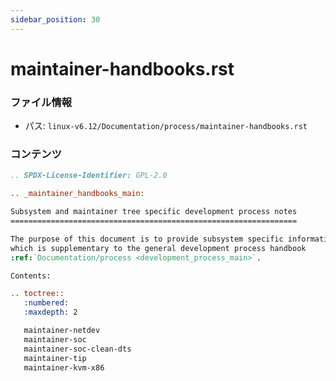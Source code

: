 ```yaml
---
sidebar_position: 30
---
```

# maintainer-handbooks.rst

### ファイル情報

- パス: `linux-v6.12/Documentation/process/maintainer-handbooks.rst`

### コンテンツ

```rst
.. SPDX-License-Identifier: GPL-2.0

.. _maintainer_handbooks_main:

Subsystem and maintainer tree specific development process notes
================================================================

The purpose of this document is to provide subsystem specific information
which is supplementary to the general development process handbook
:ref:`Documentation/process <development_process_main>`.

Contents:

.. toctree::
   :numbered:
   :maxdepth: 2

   maintainer-netdev
   maintainer-soc
   maintainer-soc-clean-dts
   maintainer-tip
   maintainer-kvm-x86

```
